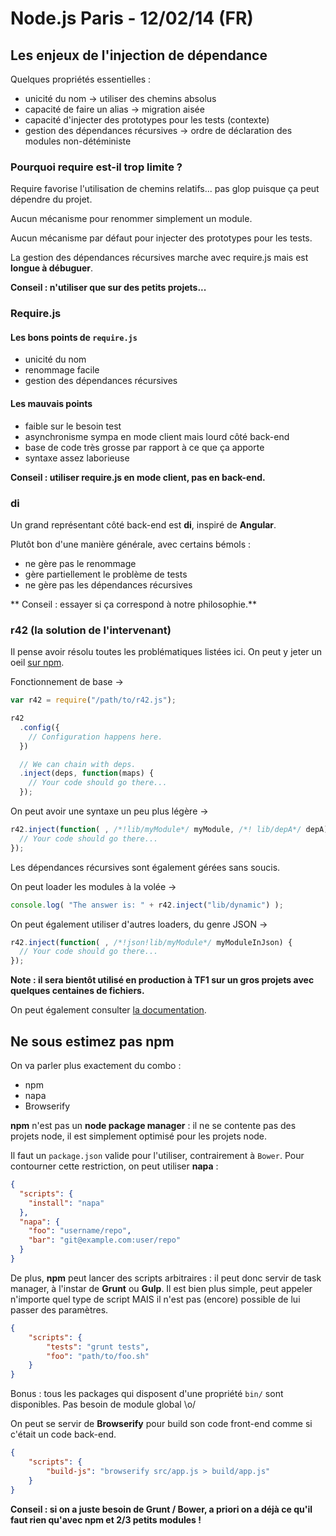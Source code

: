 # Node.js Paris - 12/02/14 (FR)

## Les enjeux de l'injection de dépendance

Quelques propriétés essentielles :

- unicité du nom -> utiliser des chemins absolus
- capacité de faire un alias -> migration aisée
- capacité d'injecter des prototypes pour les tests (contexte)
- gestion des dépendances récursives -> ordre de déclaration des modules non-détéministe

### Pourquoi require est-il trop limite ?

Require favorise l'utilisation de chemins relatifs... pas glop puisque ça peut dépendre du projet.

Aucun mécanisme pour renommer simplement un module.

Aucun mécanisme par défaut pour injecter des prototypes pour les tests.

La gestion des dépendances récursives marche avec require.js mais est **longue à débuguer**.

**Conseil : n'utiliser que sur des petits projets...**

### Require.js

#### Les bons points de `require.js`

- unicité du nom
- renommage facile
- gestion des dépendances récursives

#### Les mauvais points

- faible sur le besoin test
- asynchronisme sympa en mode client mais lourd côté back-end
- base de code très grosse par rapport à ce que ça apporte
- syntaxe assez laborieuse

**Conseil : utiliser require.js en mode client, pas en back-end.**

### di

Un grand représentant côté back-end est **di**, inspiré de **Angular**.

Plutôt bon d'une manière générale, avec certains bémols :

- ne gère pas le renommage
- gère partiellement le problème de tests
- ne gère pas les dépendances récursives

** Conseil : essayer si ça correspond à notre philosophie.**

### r42 (la solution de l'intervenant)

Il pense avoir résolu toutes les problématiques listées ici. On peut y jeter un oeil [sur npm](https://www.npmjs.org/package/r42).

Fonctionnement de base ->

```javascript
var r42 = require("/path/to/r42.js");

r42
  .config({
    // Configuration happens here.
  })

  // We can chain with deps.
  .inject(deps, function(maps) {
    // Your code should go there...
  });
```

On peut avoir une syntaxe un peu plus légère ->

```javascript
r42.inject(function( , /*!lib/myModule*/ myModule, /*! lib/depA*/ depA) {
  // Your code should go there...
});
```

Les dépendances récursives sont également gérées sans soucis.

On peut loader les modules à la volée ->

```javascript
console.log( "The answer is: " + r42.inject("lib/dynamic") );
```

On peut également utiliser d'autres loaders, du genre JSON ->

```javascript
r42.inject(function( , /*!json!lib/myModule*/ myModuleInJson) {
  // Your code should go there...
});
```

**Note : il sera bientôt utilisé en production à TF1 sur un gros projets avec quelques centaines de fichiers.**

On peut également consulter [la documentation](https://bitbucket.org/qraynaud/r42/overview).


## Ne sous estimez pas npm

On va parler plus exactement du combo :

- npm
- napa
- Browserify

**npm** n'est pas un **node package manager** : il ne se contente pas des projets node, il est simplement optimisé pour les projets node.

Il faut un `package.json` valide pour l'utiliser, contrairement à `Bower`. Pour contourner cette restriction, on peut utiliser **napa** :


```json
{
  "scripts": {
  	"install": "napa"
  },
  "napa": {
  	"foo": "username/repo",
  	"bar": "git@example.com:user/repo"
  }
}
```

De plus, **npm** peut lancer des scripts arbitraires : il peut donc servir de task manager,  à l'instar de **Grunt** ou **Gulp**. Il est bien plus simple, peut appeler n'importe quel type de script MAIS il n'est pas (encore) possible de lui passer des paramètres.

```json
{
	"scripts": {
    	"tests": "grunt tests",
        "foo": "path/to/foo.sh"
    }
}
```

Bonus : tous les packages qui disposent d'une propriété `bin/` sont disponibles. Pas besoin de module global \o/

On peut se servir de **Browserify** pour build son code front-end comme si c'était un code back-end.

```json
{
	"scripts": {
    	"build-js": "browserify src/app.js > build/app.js"
    }
}
```

**Conseil : si on a juste besoin de Grunt / Bower, a priori on a déjà ce qu'il faut rien qu'avec npm et 2/3 petits modules !**
